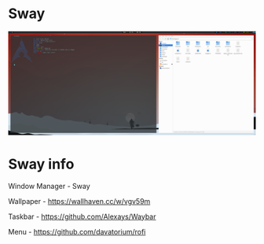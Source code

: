 # Sway

<img src='screenshot.png'>

# Sway info

Window Manager - Sway

Wallpaper - https://wallhaven.cc/w/vgv59m

Taskbar - https://github.com/Alexays/Waybar

Menu - https://github.com/davatorium/rofi
